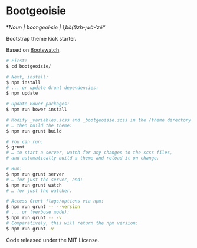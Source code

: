 # Bootgeoisie

**Noun | boot·geoi·sie | \ˌbö(t)zh-ˌwä-ˈzē\**

Bootstrap theme kick starter.

Based on [Bootswatch](https://github.com/thomaspark/bootswatch).

```bash
# First:
$ cd bootgeoisie/

# Next, install:
$ npm install
# ... or update Grunt dependencies:
$ npm update

# Update Bower packages:
$ npm run bower install

# Modify _variables.scss and _bootgeoisie.scss in the /theme directory …
# … then build the theme:
$ npm run grunt build

# You can run:
$ grunt
# … to start a server, watch for any changes to the scss files,
# and automatically build a theme and reload it on change.

# Run:
$ npm run grunt server
# … for just the server, and:
$ npm run grunt watch
# … for just the watcher.

# Access Grunt flags/options via npm:
$ npm run grunt -- --version
# ... or (verbose mode):
$ npm run grunt -- -v
# Comparatively, this will return the npm version:
$ npm run grunt -v
```

Code released under the MIT License.
